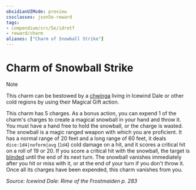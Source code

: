 ```yaml
---
obsidianUIMode: preview
cssclasses: json5e-reward
tags:
- compendium/src/5e/idrotf
- reward/charm
aliases: ["Charm of Snowball Strike"]
---
```

# Charm of Snowball Strike

> [!note]
> This charm can be bestowed by a [chwinga](2-Mechanics/CLI/bestiary/elemental/chwinga-toa.md) living in Icewind Dale or other cold regions by using their Magical Gift action.

This charm has 5 charges. As a bonus action, you can expend 1 of the charm's charges to create a magical snowball in your hand and throw it. You must have a hand free to hold the snowball, or the charge is wasted. The snowball is a magic ranged weapon with which you are proficient. It has a normal range of 20 feet and a long range of 60 feet, it deals `dice:1d4|noform|avg` (`1d4`) cold damage on a hit, and it scores a critical hit on a roll of 19 or 20. If you score a critical hit with the snowball, the target is [blinded](2-Mechanics/CLI/rules/conditions.md#Blinded) until the end of its next turn. The snowball vanishes immediately after you hit or miss with it, or at the end of your turn if you don't throw it. Once all its charges have been expended, this charm vanishes from you.

*Source: Icewind Dale: Rime of the Frostmaiden p. 283*